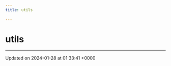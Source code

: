 ```yaml
---
title: utils

---
```


# utils








-------------------------------

Updated on 2024-01-28 at 01:33:41 +0000